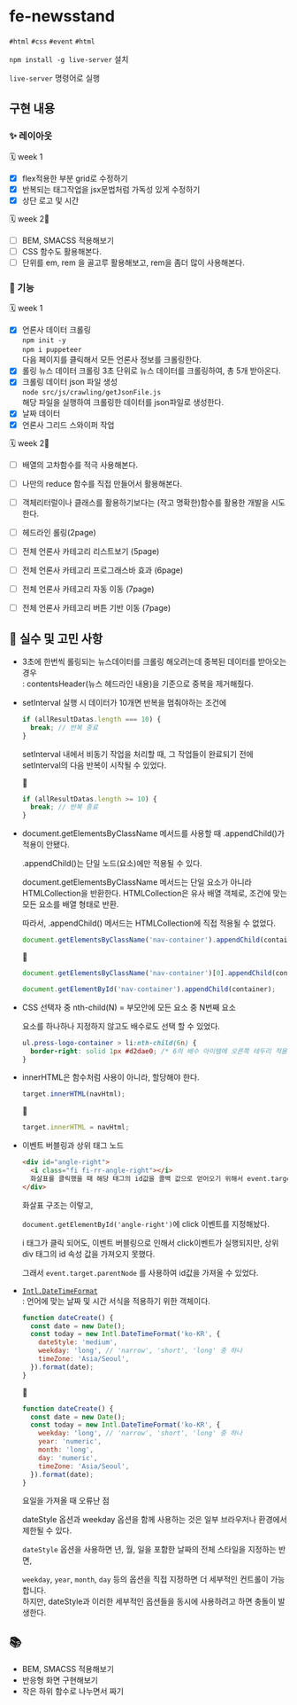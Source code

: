 # fe-newsstand

`#html` `#css` `#event` `#html`

`npm install -g live-server` 설치

`live-server` 명령어로 실행

## 구현 내용

### ✨ 레이아웃

🗓 week 1

- [x] flex적용한 부분 grid로 수정하기
- [x] 반복되는 태그작업을 jsx문법처럼 가독성 있게 수정하기
- [x] 상단 로고 및 시간

🗓 week 2📌

- [ ] BEM, SMACSS 적용해보기
- [ ] CSS 함수도 활용해본다.
- [ ] 단위를 em, rem 을 골고루 활용해보고, rem을 좀더 많이 사용해본다.

### 🔧 기능

🗓 week 1

- [x] 언론사 데이터 크롤링  
       `npm init -y`  
       `npm i puppeteer`  
       다음 페이지를 클릭해서 모든 언론사 정보를 크롤링한다.
- [x] 롤링 뉴스 데이터 크롤링
      3초 단위로 뉴스 데이터를 크롤링하여, 총 5개 받아온다.
- [x] 크롤링 데이터 json 파일 생성  
       `node src/js/crawling/getJsonFile.js`  
       해당 파일을 실행하여 크롤링한 데이터를 json파일로 생성한다.
- [x] 날짜 데이터
- [x] 언론사 그리드 스와이퍼 작업

🗓 week 2📌

- [ ] 배열의 고차함수를 적극 사용해본다.
- [ ] 나만의 reduce 함수를 직접 만들어서 활용해본다.
- [ ] 객체리터럴이나 클래스를 활용하기보다는 (작고 명확한)함수를 활용한 개발을 시도한다.

- [ ] 헤드라인 롤링(2page)
- [ ] 전체 언론사 카테고리 리스트보기 (5page)
- [ ] 전체 언론사 카테고리 프로그래스바 효과 (6page)
- [ ] 전체 언론사 카테고리 자동 이동 (7page)
- [ ] 전체 언론사 카테고리 버튼 기반 이동 (7page)

## 🤔 실수 및 고민 사항

- 3초에 한번씩 롤링되는 뉴스데이터를 크롤링 해오려는데 중복된 데이터를 받아오는 경우  
  : contentsHeader(뉴스 헤드라인 내용)을 기준으로 중복을 제거해줬다.
- setInterval 실행 시 데이터가 10개면 반복을 멈춰야하는 조건에

  ```js
  if (allResultDatas.length === 10) {
    break; // 반복 종료
  }
  ```

  setInterval 내에서 비동기 작업을 처리할 때, 그 작업들이 완료되기 전에 setInterval의 다음 반복이 시작될 수 있었다.

  🔽

  ```js
  if (allResultDatas.length >= 10) {
    break; // 반복 종료
  }
  ```

- document.getElementsByClassName 메서드를 사용할 때 .appendChild()가 적용이 안됐다.

  .appendChild()는 단일 노드(요소)에만 적용될 수 있다.

  document.getElementsByClassName 메서드는 단일 요소가 아니라 HTMLCollection을 반환한다. HTMLCollection은 유사 배열 객체로, 조건에 맞는 모든 요소를 배열 형태로 반환.

  따라서, .appendChild() 메서드는 HTMLCollection에 직접 적용될 수 없었다.

  ```js
  document.getElementsByClassName('nav-container').appendChild(container);
  ```

  🔽

  ```js
  document.getElementsByClassName('nav-container')[0].appendChild(container);

  document.getElementById('nav-container').appendChild(container);
  ```

- CSS 선택자 중 nth-child(N) = 부모안에 모든 요소 중 N번째 요소

  요소를 하나하나 지정하지 않고도 배수로도 선택 할 수 있었다.

  ```css
  ul.press-logo-container > li:nth-child(6n) {
    border-right: solid 1px #d2dae0; /* 6의 배수 아이템에 오른쪽 테두리 적용 */
  }
  ```

- innerHTML은 함수처럼 사용이 아니라, 할당해야 한다.

  ```js
  target.innerHTML(navHtml);
  ```

  🔽

  ```js
  target.innerHTML = navHtml;
  ```

- 이벤트 버블링과 상위 태그 노드

  ```html
  <div id="angle-right">
    <i class="fi fi-rr-angle-right"></i>
    화살표를 클릭했을 때 해당 태그의 id값을 콜백 값으로 얻어오기 위해서 event.target을 사용했는데,
  </div>
  ```

  화살표 구조는 이렇고,

  `document.getElementById('angle-right')`에 click 이벤트를 지정해놨다.

  i 태그가 클릭 되어도, 이벤트 버블링으로 인해서 click이벤트가 실행되지만, 상위 div 태그의 id 속성 값을 가져오지 못했다.

  그래서 `event.target.parentNode` 를 사용하여 id값을 가져올 수 있었다.

- [`Intl.DateTimeFormat`](https://developer.mozilla.org/ko/docs/Web/JavaScript/Reference/Global_Objects/Intl/DateTimeFormat)  
  : 언어에 맞는 날짜 및 시간 서식을 적용하기 위한 객체이다.

  ```js
  function dateCreate() {
    const date = new Date();
    const today = new Intl.DateTimeFormat('ko-KR', {
      dateStyle: 'medium',
      weekday: 'long', // 'narrow', 'short', 'long' 중 하나
      timeZone: 'Asia/Seoul',
    }).format(date);
  }
  ```

  🔽

  ```js
  function dateCreate() {
    const date = new Date();
    const today = new Intl.DateTimeFormat('ko-KR', {
      weekday: 'long', // 'narrow', 'short', 'long' 중 하나
      year: 'numeric',
      month: 'long',
      day: 'numeric',
      timeZone: 'Asia/Seoul',
    }).format(date);
  }
  ```

  요일을 가져올 때 오류난 점

  dateStyle 옵션과 weekday 옵션을 함께 사용하는 것은 일부 브라우저나 환경에서 제한될 수 있다.

  `dateStyle` 옵션을 사용하면 년, 월, 일을 포함한 날짜의 전체 스타일을 지정하는 반면,

  `weekday`, `year`, `month`, `day` 등의 옵션을 직접 지정하면 더 세부적인 컨트롤이 가능합니다.  
  하지만, dateStyle과 이러한 세부적인 옵션들을 동시에 사용하려고 하면 충돌이 발생한다.

## 📚

- BEM, SMACSS 적용해보기
- 반응형 화면 구현해보기
- 작은 하위 함수로 나누면서 짜기
